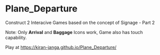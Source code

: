 # Plane_Departure
Construct 2 Interacive Games based on the concept of Signage - Part 2

Note: Only **Arrival** and **Baggage** Icons work, Game also has touch capability.
         
Play at https://kiran-janga.github.io/Plane_Departure/
